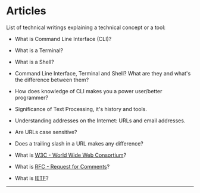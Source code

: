 # Articles

List of technical writings explaining a technical concept or a tool:

-   What is Command Line Interface (CLI)?

-   What is a Terminal?

-   What is a Shell?

-   Command Line Interface, Terminal and Shell? What are they and what's the difference between them?

-   How does knowledge of CLI makes you a power user/better programmer?

-   Significance of Text Processing, it's history and tools.

-   Understanding addresses on the Internet: URLs and email addresses.

-   Are URLs case sensitive?

-   Does a trailing slash in a URL makes any difference?

-   What is [W3C - World Wide Web Consortium](https://www.w3.org/)?

-   What is [RFC - Request for Comments](https://www.rfc-editor.org/)?

-   What is [IETF](https://www.ietf.org/)?

---
